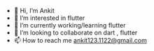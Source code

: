 - 👋 Hi, I’m Ankit
- 👀 I’m interested in flutter
- 🌱 I’m currently working/learning flutter
- 💞️ I’m looking to collaborate on dart , flutter
- 📫 How to reach me ankit123.1122@gmail.com

<!---
tejkarn/tejkarn is a ✨ special ✨ repository because its `README.md` (this file) appears on your GitHub profile.
You can click the Preview link to take a look at your changes.
--->
